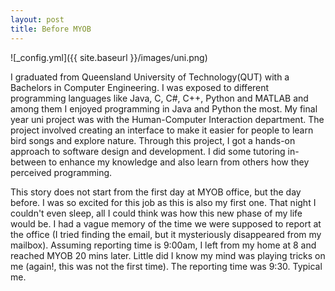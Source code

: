 ```yaml
---
layout: post
title: Before MYOB
---
```


![_config.yml]({{ site.baseurl }}/images/uni.png)

I graduated from Queensland University of Technology(QUT) with a Bachelors in Computer Engineering. I was exposed to different programming languages like Java, C, C#, C++, Python and MATLAB and among them I enjoyed programming in Java and Python the most. My final year uni project was with the Human-Computer Interaction department. The project involved creating an interface to make it easier for people to learn bird songs and explore nature. Through this project, I got a hands-on approach to software design and development. I did some tutoring in-between to enhance my knowledge and also learn from others how they perceived programming.

This story does not start from the first day at MYOB office, but the day before. I was so excited for this job as this is also my first one. That night I couldn't even sleep, all I could think was how this new phase of my life would be. I had a vague memory of the time we were supposed to report at the office (I tried finding the email, but it mysteriously disappeared from my mailbox). Assuming reporting time is 9:00am, I left from my home at 8 and reached MYOB 20 mins later. Little did I know my mind was playing tricks on me (again!, this was not the first time). The reporting time was 9:30. Typical me.
